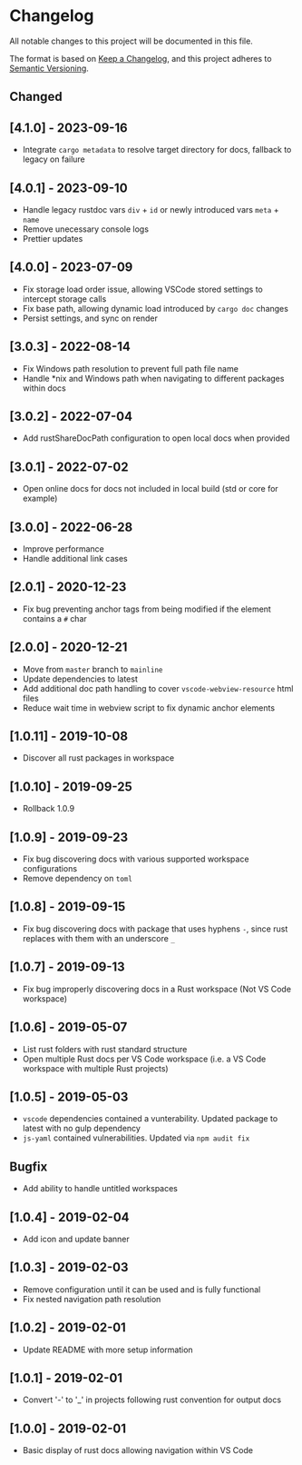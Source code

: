 # Changelog

All notable changes to this project will be documented in this file.

The format is based on [Keep a Changelog](https://keepachangelog.com/en/1.0.0/),
and this project adheres to [Semantic Versioning](https://semver.org/spec/v2.0.0.html).

## Changed

## [4.1.0] - 2023-09-16

- Integrate `cargo metadata` to resolve target directory for docs, fallback to legacy on failure

## [4.0.1] - 2023-09-10

- Handle legacy rustdoc vars `div` + `id` or newly introduced vars `meta` + `name`
- Remove unecessary console logs
- Prettier updates

## [4.0.0] - 2023-07-09

- Fix storage load order issue, allowing VSCode stored settings to intercept storage calls
- Fix base path, allowing dynamic load introduced by `cargo doc` changes
- Persist settings, and sync on render

## [3.0.3] - 2022-08-14

- Fix Windows path resolution to prevent full path file name
- Handle *nix and Windows path when navigating to different packages within docs

## [3.0.2] - 2022-07-04

- Add rustShareDocPath configuration to open local docs when provided

## [3.0.1] - 2022-07-02

- Open online docs for docs not included in local build (std or core for example)

## [3.0.0] - 2022-06-28

- Improve performance
- Handle additional link cases

## [2.0.1] - 2020-12-23

- Fix bug preventing anchor tags from being modified if the element contains a `#` char

## [2.0.0] - 2020-12-21

- Move from `master` branch to `mainline`
- Update dependencies to latest
- Add additional doc path handling to cover `vscode-webview-resource` html files
- Reduce wait time in webview script to fix dynamic anchor elements

## [1.0.11] - 2019-10-08

- Discover all rust packages in workspace

## [1.0.10] - 2019-09-25

- Rollback 1.0.9

## [1.0.9] - 2019-09-23

- Fix bug discovering docs with various supported workspace configurations
- Remove dependency on `toml`

## [1.0.8] - 2019-09-15

- Fix bug discovering docs with package that uses hyphens `-`, since rust replaces with them with an underscore `_`

## [1.0.7] - 2019-09-13

- Fix bug improperly discovering docs in a Rust workspace (Not VS Code workspace)

## [1.0.6] - 2019-05-07

- List rust folders with rust standard structure
- Open multiple Rust docs per VS Code workspace (i.e. a VS Code workspace with multiple Rust projects)

## [1.0.5] - 2019-05-03

- `vscode` dependencies contained a vunterability. Updated package to latest with no gulp dependency
- `js-yaml` contained vulnerabilities. Updated via `npm audit fix`

## Bugfix

- Add ability to handle untitled workspaces

## [1.0.4] - 2019-02-04

- Add icon and update banner

## [1.0.3] - 2019-02-03

- Remove configuration until it can be used and is fully functional
- Fix nested navigation path resolution

## [1.0.2] - 2019-02-01

- Update README with more setup information

## [1.0.1] - 2019-02-01

- Convert '-' to '_' in projects following rust convention for output docs

## [1.0.0] - 2019-02-01

- Basic display of rust docs allowing navigation within VS Code
